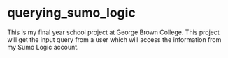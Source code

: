 # querying_sumo_logic
This is my final year school project at George Brown College. This project will get the input query from a user which will access the information from my Sumo Logic account.   
